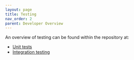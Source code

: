 ```yaml
---
layout: page
title: Testing
nav_order: 2
parent: Developer Overview
---
```

An overview of testing can be found within the repository at:
* [Unit tests](https://github.com/NVIDIA/spark-rapids/tree/branch-23.08/tests#readme)
* [Integration testing](https://github.com/NVIDIA/spark-rapids/tree/branch-23.08/integration_tests#readme)
